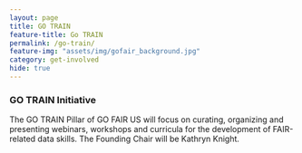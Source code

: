 ```yaml
---
layout: page
title: GO TRAIN
feature-title: Go TRAIN
permalink: /go-train/
feature-img: "assets/img/gofair_background.jpg"
category: get-involved
hide: true
---
```


<h3> GO TRAIN Initiative</h3>

<p> The GO TRAIN Pillar of GO FAIR US will focus on curating, organizing and presenting webinars, workshops and curricula for the development of FAIR-related data skills. The Founding Chair will be Kathryn Knight.
 </p>
